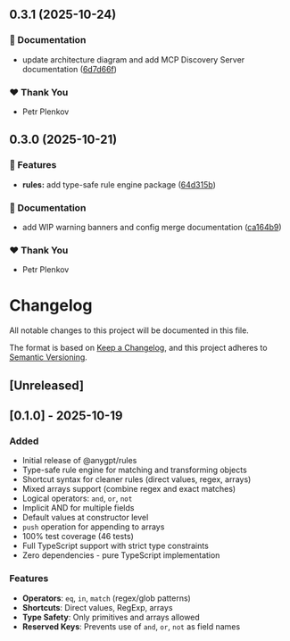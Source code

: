 ## 0.3.1 (2025-10-24)

### 📖 Documentation

- update architecture diagram and add MCP Discovery Server documentation ([6d7d66f](https://github.com/genai-tools/anygpt/commit/6d7d66f))

### ❤️ Thank You

- Petr Plenkov

## 0.3.0 (2025-10-21)

### 🚀 Features

- **rules:** add type-safe rule engine package ([64d315b](https://github.com/genai-tools/anygpt/commit/64d315b))

### 📖 Documentation

- add WIP warning banners and config merge documentation ([ca164b9](https://github.com/genai-tools/anygpt/commit/ca164b9))

### ❤️ Thank You

- Petr Plenkov

# Changelog

All notable changes to this project will be documented in this file.

The format is based on [Keep a Changelog](https://keepachangelog.com/en/1.0.0/),
and this project adheres to [Semantic Versioning](https://semver.org/spec/v2.0.0.html).

## [Unreleased]

## [0.1.0] - 2025-10-19

### Added

- Initial release of @anygpt/rules
- Type-safe rule engine for matching and transforming objects
- Shortcut syntax for cleaner rules (direct values, regex, arrays)
- Mixed arrays support (combine regex and exact matches)
- Logical operators: `and`, `or`, `not`
- Implicit AND for multiple fields
- Default values at constructor level
- `push` operation for appending to arrays
- 100% test coverage (46 tests)
- Full TypeScript support with strict type constraints
- Zero dependencies - pure TypeScript implementation

### Features

- **Operators**: `eq`, `in`, `match` (regex/glob patterns)
- **Shortcuts**: Direct values, RegExp, arrays
- **Type Safety**: Only primitives and arrays allowed
- **Reserved Keys**: Prevents use of `and`, `or`, `not` as field names
